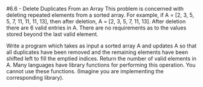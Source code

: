 #6.6 - Delete Duplicates From an Array
This problem is concerned with deleting repeated elements from a sorted array.  For example, if A =
[2, 3, 5, 5, 7, 11, 11, 11, 13], then after deletion, A = [2, 3, 5, 7, 11, 13].  After deletion there are 6 valid
entries in A.  There are no requirements as to the values stored beyond the last valid element.

Write a program which takes as input a sorted array A and updates A so that all duplicates have been removed and the
remaining elements have been shifted left to fill the emptied indices.  Return the number of valid elements in A.  Many
languages have library functions for performing this operation.  You cannot use these functions.  (Imagine you are
implementing the corresponding library).